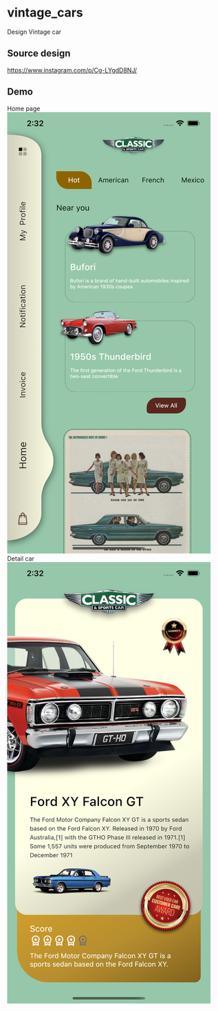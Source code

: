 # vintage_cars

Design Vintage car

## Source design

https://www.instagram.com/p/Cg-LYgdD8NJ/


## Demo
Home page
![Home page](https://github.com/tranphuc269/vintage_cars/blob/main/assets/demo_1.png)
Detail car
![Detail car](https://github.com/tranphuc269/vintage_cars/blob/main/assets/demo_2.png)
